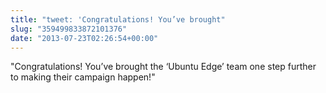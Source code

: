 ```yaml
---
title: "tweet: 'Congratulations! You’ve brought"
slug: "359499833872101376"
date: "2013-07-23T02:26:54+00:00"
---
```

"Congratulations! You’ve brought the ‘Ubuntu Edge’ team one step further to making their campaign happen!"